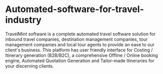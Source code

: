 # Automated-software-for-travel-industry
TravelMint software is a complete automated travel software solution for inbound travel companies, destination management companies, tour management companies and local tour agents to provide an ease to our client's business. This platform has user friendly interface for Costing / Itinerary generation (B2B/B2C), a comprehensive Offline / Online booking engine, Automated Quotation Generation and Tailor-made Itineraries for your discerning clients.
